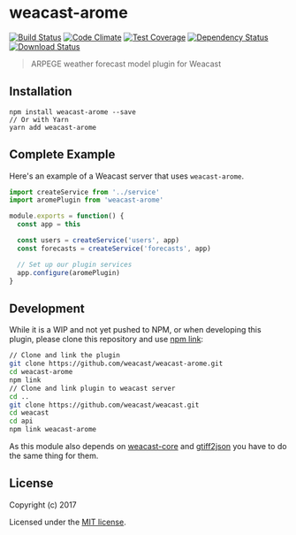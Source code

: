 # weacast-arome

[![Build Status](https://travis-ci.org/weacast/weacast-arome.png?branch=master)](https://travis-ci.org/weacast/weacast-arome)
[![Code Climate](https://codeclimate.com/github/weacast/weacast-arome/badges/gpa.svg)](https://codeclimate.com/github/weacast/weacast-arome)
[![Test Coverage](https://codeclimate.com/github/weacast/weacast-arome/badges/coverage.svg)](https://codeclimate.com/github/weacast/weacast-arome/coverage)
[![Dependency Status](https://img.shields.io/david/weacast/weacast-arome.svg?style=flat-square)](https://david-dm.org/weacast/weacast-arome)
[![Download Status](https://img.shields.io/npm/dm/weacast-arome.svg?style=flat-square)](https://www.npmjs.com/package/weacast-arome)

> ARPEGE weather forecast model plugin for Weacast

## Installation

```
npm install weacast-arome --save
// Or with Yarn
yarn add weacast-arome
```

## Complete Example

Here's an example of a Weacast server that uses `weacast-arome`. 

```js
import createService from '../service'
import aromePlugin from 'weacast-arome'

module.exports = function() {
  const app = this

  const users = createService('users', app)
  const forecasts = createService('forecasts', app)

  // Set up our plugin services
  app.configure(aromePlugin)
}
```
## Development

While it is a WIP and not yet pushed to NPM, or when developing this plugin, please clone this repository and use [npm link](https://docs.npmjs.com/cli/link):

```bash
// Clone and link the plugin
git clone https://github.com/weacast/weacast-arome.git
cd weacast-arome
npm link
// Clone and link plugin to weacast server
cd ..
git clone https://github.com/weacast/weacast.git
cd weacast
cd api
npm link weacast-arome
```

As this module also depends on [weacast-core](https://github.com/weacast/weacast-core) and [gtiff2json](https://github.com/weacast/gtiff2json) you have to do the same thing for them.

## License

Copyright (c) 2017

Licensed under the [MIT license](LICENSE).
